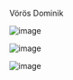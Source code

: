 Vörös Dominik



![image](https://github.com/VorosDominik/Kiralyosnok/assets/115635133/d56cd7e1-9aae-47a1-9a3e-47d03aedd92d)

![image](https://github.com/VorosDominik/Kiralyosnok/assets/115635133/9d0cbee7-6fe8-4cc4-8f59-53fc0724a9e0)

![image](https://github.com/VorosDominik/Kiralyosnok/assets/115635133/d3477dce-f733-4f5c-98ac-b86ec759d04c)

